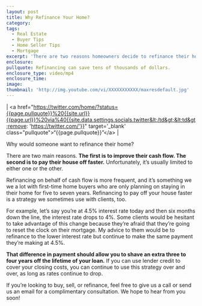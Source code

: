```yaml
---
layout: post
title: Why Refinance Your Home?
category:
tags:
  - Real Estate
  - Buyer Tips
  - Home Seller Tips
  - Mortgage
excerpt: 'There are two reasons homeowners decide to refinance their home: to improve their cash flow or to pay their home off faster.'
enclosure:
pullquote: Refinancing can save tens of thousands of dollars.
enclosure_type: video/mp4
enclosure_time:
image:
thumbnail: 'http://img.youtube.com/vi/XXXXXXXXXXX/maxresdefault.jpg'
---
```



| &lt;a href="https://twitter.com/home/?status={{page.pullquote}}%20{{site.url}}{{page.url}}%20via%40{{site.data.settings.socials.twitter&lt;/td&gt;&lt;td&gt;remove: 'https://twitter.com/'}}" target='_blank' class="pullquote"&gt;“{{page.pullquote}}”&lt;/a&gt; |

Why would someone want to refinance their home?

There are two main reasons. **The first is to improve their cash flow. The second is to pay their house off faster.** Unfortunately, it’s usually limited to either one or the other.

Refinancing on behalf of cash flow is more frequent, and it’s something we we a lot with first-time home buyers who are only planning on staying in their home for five to seven years. Refinancing to pay off your house faster is a strategy we sometimes use with clients, too.

For example, let’s say you’re at 4.5% interest rate today and then six months down the line, the interest rate drops to 4%. Some clients would be hesitant to take advantage of this change because they’re afraid that they’re going to reset the clock on their mortgage. My advice to them would be to refinance to the lower interest rate but continue to make the same payment they’re making at 4.5%.

**That difference in payment should allow you to shave an extra three to four years off the lifetime of your loan.** If you can use lender credit to cover your closing costs, you can continue to use this strategy over and over, as long as rates continue to drop.

If you’re looking to buy, sell, or refinance, feel free to give us a call or send us an email for a complimentary consultation. We hope to hear from you soon!